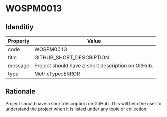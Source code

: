 # WOSPM0013

## Idenditiy

| Property        | Value           |
| ------------- |-------------|
| code      | WOSPM0013 |
| title      | GITHUB_SHORT_DESCRIPTION      |
| message | Project should have a short description on GitHub.     |
| type | MetricType::ERROR      |

## Rationale

Project should have a short description on GitHub. This will help the user to understand the project when it is listed under any topic or collection.
